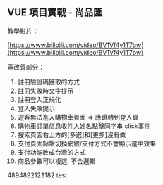 ## VUE 項目實戰 - 尚品匯

教學影片：

[https://www.bilibili.com/video/BV1Vf4y1T7bw](https://www.bilibili.com/video/BV1Vf4y1T7bw)

需改善部分：
1. 註冊驗證碼獲取的方式
2. 註冊失敗時文字提示
3. 註冊登入正規化
4. 登入失敗提示
5. 遊客無法進入購物車頁面 => 應跳轉到登入頁
6. 購物車訂單信息收件人姓名點擊同字串 click事件
7. 搜索頁面右上方的[多選]和[更多]沒有做
8. 支付頁面點擊切換網銀/支付方式不會顯示選中效果
9. 支付功能改成台灣的方式
10. 商品參數可以複選, 不合邏輯

4894892123182
test